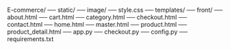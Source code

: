 E-commerce/ ── static/ ── image/ ── style.css ── templates/ ── front/ ── about.html ── cart.html ── category.html ── checkout.html ── contact.html ── home.html ── master.html ── product.html ── product_detail.html ── app.py ── checkout.py ── config.py ── requirements.txt
